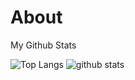 # About
My Github Stats

![Top Langs](https://github-readme-stats.vercel.app/api/top-langs/?username=Noblepal&hide=html)
![github stats](https://github-readme-stats.vercel.app/api?username=Noblepal&show_icons=true&count_private=true&line_height=33)





